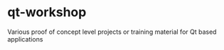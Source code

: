 # qt-workshop
Various proof of concept level projects or training material for Qt based applications

